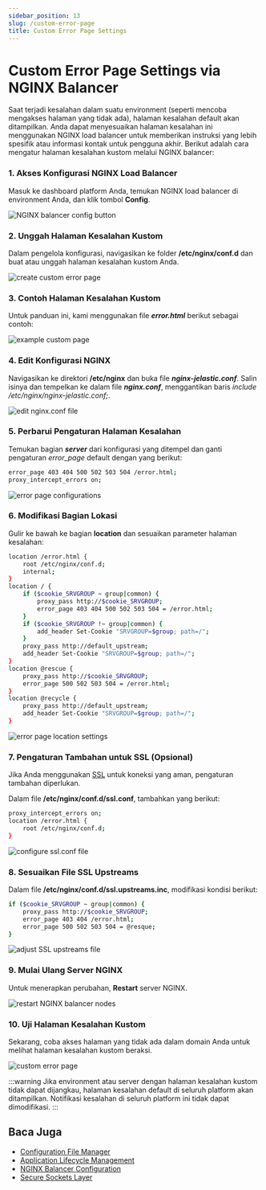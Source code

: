 ```yaml
---
sidebar_position: 13
slug: /custom-error-page
title: Custom Error Page Settings
---
```

# Custom Error Page Settings via NGINX Balancer

Saat terjadi kesalahan dalam suatu environment (seperti mencoba mengakses halaman yang tidak ada), halaman kesalahan default akan ditampilkan. Anda dapat menyesuaikan halaman kesalahan ini menggunakan NGINX load balancer untuk memberikan instruksi yang lebih spesifik atau informasi kontak untuk pengguna akhir. Berikut adalah cara mengatur halaman kesalahan kustom melalui NGINX balancer:

### 1. Akses Konfigurasi NGINX Load Balancer

Masuk ke dashboard platform Anda, temukan NGINX load balancer di environment Anda, dan klik tombol **Config**.

<img src="https://assets.dewacloud.com/dewacloud-docs/application_settings/custom-error-page-settings/02-nginx-balancer-config-button.png" alt="NGINX balancer config button" max-width="100%"/>

### 2. Unggah Halaman Kesalahan Kustom

Dalam pengelola konfigurasi, navigasikan ke folder **/etc/nginx/conf.d** dan buat atau unggah halaman kesalahan kustom Anda.

<img src="https://assets.dewacloud.com/dewacloud-docs/application_settings/custom-error-page-settings/03-create-custom-error-page.png" alt="create custom error page" max-width="100%"/>

### 3. Contoh Halaman Kesalahan Kustom

Untuk panduan ini, kami menggunakan file _**error.html**_ berikut sebagai contoh:

<img src="https://assets.dewacloud.com/dewacloud-docs/application_settings/custom-error-page-settings/04-example-error-page.png" alt="example custom page" max-width="100%"/>

### 4. Edit Konfigurasi NGINX

Navigasikan ke direktori **/etc/nginx** dan buka file _**nginx-jelastic.conf**_. Salin isinya dan tempelkan ke dalam file _**nginx.conf**_, menggantikan baris _include /etc/nginx/nginx-jelastic.conf;_.

<img src="https://assets.dewacloud.com/dewacloud-docs/application_settings/custom-error-page-settings/05-edit-nginx-conf-file.png" alt="edit nginx.conf file" max-width="100%"/>

### 5. Perbarui Pengaturan Halaman Kesalahan

Temukan bagian _**server**_ dari konfigurasi yang ditempel dan ganti pengaturan _error_page_ default dengan yang berikut:

```bash
error_page 403 404 500 502 503 504 /error.html;
proxy_intercept_errors on;
```

<img src="https://assets.dewacloud.com/dewacloud-docs/application_settings/custom-error-page-settings/06-error-page-configurations.png" alt="error page configurations" max-width="100%"/>

### 6. Modifikasi Bagian Lokasi

Gulir ke bawah ke bagian **location** dan sesuaikan parameter halaman kesalahan:

```bash
location /error.html {
    root /etc/nginx/conf.d;
    internal;
}
location / {
    if ($cookie_SRVGROUP ~ group|common) {
        proxy_pass http://$cookie_SRVGROUP;
        error_page 403 404 500 502 503 504 = /error.html;
    }
    if ($cookie_SRVGROUP !~ group|common) {
        add_header Set-Cookie "SRVGROUP=$group; path=/";
    }
    proxy_pass http://default_upstream;
    add_header Set-Cookie "SRVGROUP=$group; path=/";
}
location @rescue {
    proxy_pass http://$cookie_SRVGROUP;
    error_page 500 502 503 504 = /error.html;
}
location @recycle {
    proxy_pass http://default_upstream;
    add_header Set-Cookie "SRVGROUP=$group; path=/";
}
```

<img src="https://assets.dewacloud.com/dewacloud-docs/application_settings/custom-error-page-settings/07-error-page-location-settings.png" alt="error page location settings" max-width="100%"/>

### 7. Pengaturan Tambahan untuk SSL (Opsional)

Jika Anda menggunakan [SSL](https://docs.dewacloud.com/docs/secure-sockets-layer/) untuk koneksi yang aman, pengaturan tambahan diperlukan.

Dalam file **/etc/nginx/conf.d/ssl.conf**, tambahkan yang berikut:

```bash
proxy_intercept_errors on;
location /error.html {
    root /etc/nginx/conf.d;
}
```

<img src="https://assets.dewacloud.com/dewacloud-docs/application_settings/custom-error-page-settings/08-configure-ssl-conf-file.png" alt="configure ssl.conf file" max-width="100%"/>

### 8. Sesuaikan File SSL Upstreams

Dalam file **/etc/nginx/conf.d/ssl.upstreams.inc**, modifikasi kondisi berikut:

```bash
if ($cookie_SRVGROUP ~ group|common) {
    proxy_pass http://$cookie_SRVGROUP;
    error_page 403 404 /error.html;
    error_page 500 502 503 504 = @resque;
}
```

<img src="https://assets.dewacloud.com/dewacloud-docs/application_settings/custom-error-page-settings/09-adjust-ssl-upstreams-file.png" alt="adjust SSL upstreams file" max-width="100%"/>

### 9. Mulai Ulang Server NGINX

Untuk menerapkan perubahan, **Restart** server NGINX.

<img src="https://assets.dewacloud.com/dewacloud-docs/application_settings/custom-error-page-settings/10-restart-nginx-balancer-nodes.png" alt="restart NGINX balancer nodes" max-width="100%"/>

### 10. Uji Halaman Kesalahan Kustom

Sekarang, coba akses halaman yang tidak ada dalam domain Anda untuk melihat halaman kesalahan kustom beraksi.

<img src="https://assets.dewacloud.com/dewacloud-docs/application_settings/custom-error-page-settings/11-custom-error-page.png" alt="custom error page" max-width="100%"/>

:::warning
Jika environment atau server dengan halaman kesalahan kustom tidak dapat dijangkau, halaman kesalahan default di seluruh platform akan ditampilkan. Notifikasi kesalahan di seluruh platform ini tidak dapat dimodifikasi.
:::

## Baca Juga

- [Configuration File Manager](https://docs.dewacloud.com/docs/configuration-file-manager/)
- [Application Lifecycle Management](https://docs.dewacloud.com/docs/application-lifecycle/)
- [NGINX Balancer Configuration](https://docs.dewacloud.com/docs/nginx-balancer-config/)
- [Secure Sockets Layer](https://docs.dewacloud.com/docs/secure-sockets-layer/)